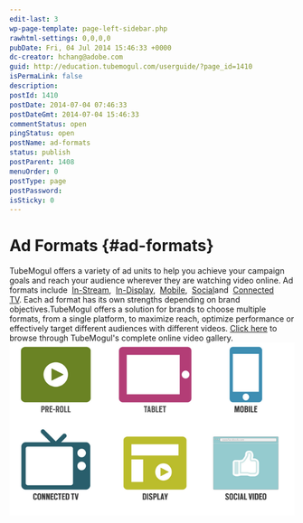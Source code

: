 ```yaml
---
edit-last: 3
wp-page-template: page-left-sidebar.php
rawhtml-settings: 0,0,0,0
pubDate: Fri, 04 Jul 2014 15:46:33 +0000
dc-creator: hchang@adobe.com
guid: http://education.tubemogul.com/userguide/?page_id=1410
isPermaLink: false
description: 
postId: 1410
postDate: 2014-07-04 07:46:33
postDateGmt: 2014-07-04 15:46:33
commentStatus: open
pingStatus: open
postName: ad-formats
status: publish
postParent: 1408
menuOrder: 0
postType: page
postPassword: 
isSticky: 0
---
```


# Ad Formats {#ad-formats}

TubeMogul offers a variety of ad units to help you achieve your campaign goals and reach your audience wherever they are watching video online. Ad formats include&nbsp; [In-Stream](in-stream/user-guideplanningad-formatsin-stream.md),&nbsp; [In-Display](in-display/user-guideplanningad-formatsin-display.md),&nbsp; [Mobile](mobile/user-guideplanningad-formatsmobile.md),&nbsp; [Social](social/user-guideplanningad-formatssocial.md)and&nbsp; [Connected TV](connected-tv/user-guideplanningad-formatsconnected-tv.md).&nbsp;Each ad format has its own strengths depending on brand objectives.TubeMogul offers a solution for brands to choose multiple formats, from a single platform, to maximize reach, optimize performance or effectively target different audiences with different videos. [Click here](http://gallery.tubemogul.com/) to browse through TubeMogul's complete online video gallery. [ ![ad formats](assets/ad-formats.png)](assets/ad-formats.png) 